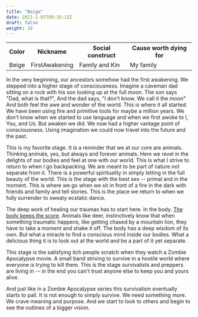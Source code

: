 ```yaml
---
title: "Beige"
date: 2021-1-03T08:26:15Z
draft: false
weight: 10
---
```

<table style="width:100%">
  <tr>
    <th>Color</th>
    <th>Nickname</th>
    <th>Social construct</th>
    <th>Cause worth dying for</th>
  </tr>
  <tr id="Beige">
    <td>Beige</td>
    <td>FirstAwakening</td>
    <td>Family and Kin</td>
    <td>My family</td>
  </tr>
</table>

In the very beginning, our ancestors somehow had the first awakening. We stepped into a higher stage of consciousness. Imagine a caveman dad sitting on a rock with his son looking up at the full moon. The son says "Dad, what is that?", And the dad says, "I don't know. We call it the moon" And both feel the awe and wonder of the world. This is where it all started. We have been using fire and primitive tools for maybe a million years. We don't know when we started to use language and when we first awoke to I, You, and Us. But awaken we did. We now had a higher vantage point of consciousness. Using imagination we could now travel into the future and the past.

This is my favorite stage. It is a reminder that we at our core are animals. Thinking animals, yes, but always and forever animals. Here we revel in the delights of our bodies and feel at one with our world. This is what I strive to return to when I go backpacking. We are meant to be part of nature not separate from it. There is a powerful spirituality in simply letting in the full beauty of the world. This is the stage with the best sex -- primal and in the moment. This is where we go when we sit in front of a fire in the dark with friends and family and tell stories. This is the place we return to when we fully surrender to sweaty ecstatic dance.

The deep work of healing our traumas has to start here. In the body. [The body keeps the score](https://en.wikipedia.org/wiki/The_Body_Keeps_the_Score). Animals like deer, instinctively know that when something traumatic happens, like getting chased by a mountain lion, they have to take a moment and shake it off. The body has a deep wisdom of its own. But what a miracle to find a conscious mind inside our bodies. What a delicious thing it is to look out at the world and be a part of it yet separate.

This stage is the satisfying itch people scratch when they watch a Zombie Apocalypse movie. A small band striving to survive in a hostile world where everyone is trying to kill them. This is the stage survivalists and preppers are living in -- in the end you can't trust anyone else to keep you and yours alive.

And just like in a Zombie Apocalypse series this survivalism eventually starts to pall. It is not enough to simply survive. We need something more. We crave meaning and purpose. And we start to look to others and begin to see the outlines of a bigger vision.
